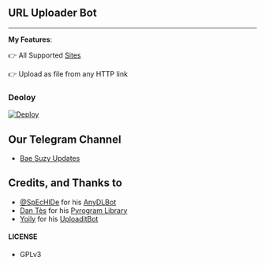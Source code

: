 ## URL Uploader Bot
---


**My Features**:

👉 All Supported [Sites]( https://rg3.github.io/youtube-dl/supportedsites.html)

👉 Upload as file from any HTTP link

### Deoloy

[![Deploy](https://www.herokucdn.com/deploy/button.svg)](https://heroku.com/deploy?template=https://github.com/kalanakt/Url-Uploader-TG)


## Our Telegram Channel 

* [Bae Suzy Updates](https://t.me/TMWAD)

## Credits, and Thanks to

* [@SpEcHlDe](https://telegram.dog/ThankTelegram) for his [AnyDLBot](https://telegram.dog/AnyDLBot)
* [Dan Tès](https://telegram.dog/haskell) for his [Pyrogram Library](https://github.com/pyrogram/pyrogram)
* [Yoily](https://telegram.dog/YoilyL) for his [UploaditBot](https://telegram.dog/UploaditBot)

#### LICENSE
- GPLv3
